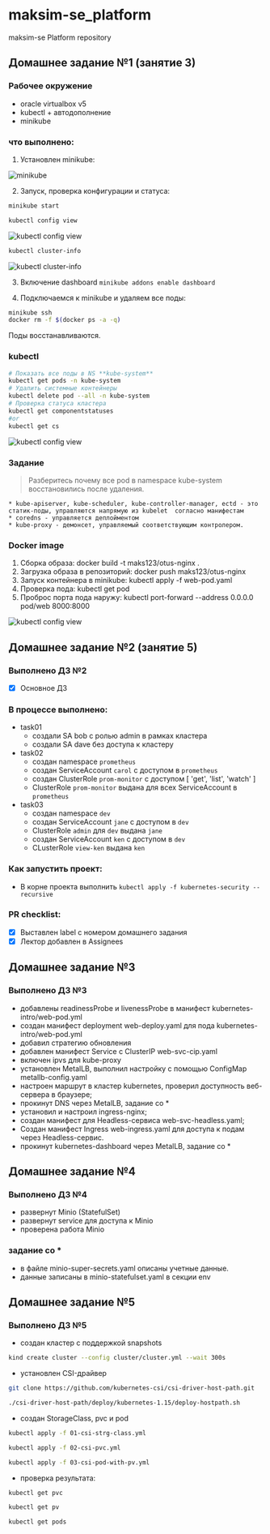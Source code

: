 # maksim-se_platform
maksim-se Platform repository

## Домашнее задание №1 (занятие 3)

### Рабочее окружение
* oracle virtualbox v5
* kubectl + автодополнение
* minikube

###  что выполнено:
1. Установлен minikube:

![minikube](https://i.ibb.co/TB5Vd9C/hw1-screen01.png)

2. Запуск, проверка конфигурации и статуса:
```bash
minikube start
```
```bash
kubectl config view
```

![kubectl config view](https://i.ibb.co/vdGSxp9/Screenshot-from-2019-07-21-23-57-16.png)

```bash
kubectl cluster-info
```

![kubectl cluster-info](https://i.ibb.co/PNj92df/Screenshot-from-2019-07-21-23-58-14.png)

3. Включение dashboard `minikube addons enable dashboard`

4. Подключаемся к minikube и удаляем все поды:

```bash
minikube ssh
docker rm -f $(docker ps -a -q)
```

Поды восстанавливаются.

### kubectl
```bash
# Показать все поды в NS **kube-system**
kubectl get pods -n kube-system 
# Удалить системные контейнеры 
kubectl delete pod --all -n kube-system
# Проверка статуса кластера
kubectl get componentstatuses
#or
kubectl get cs
```

![kubectl config view](https://i.ibb.co/LJFCjyg/Screenshot-from-2019-07-22-00-16-20.png)

### Задание

> Разберитесь почему все pod в namespace kube-system восстановились после удаления.

	* kube-apiserver, kube-scheduler, kube-controller-manager, ectd - это статик-поды, управляются напрямую из kubelet  согласно манифестам
	* сoredns - управляется деплойментом
	* kube-proxy - демонсет, управляемый соответствующим контролером.

### Docker image
1. Сборка образа: docker build -t maks123/otus-nginx .
2. Загрузка образа в репозиторий: docker push maks123/otus-nginx
3. Запуск контейнера в minikube: kubectl apply -f web-pod.yaml
4. Проверка пода: kubectl get pod
5. Проброс порта пода наружу: kubectl port-forward --address 0.0.0.0 pod/web 8000:8000



![kubectl config view](https://i.ibb.co/jJdH0s5/Screenshot-from-2019-07-22-00-59-38.png)

## Домашнее задание №2 (занятие 5)

### Выполнено ДЗ №2

- [X] Основное ДЗ

###  В процессе выполнено:
 - task01
   - создали SA bob с ролью admin в рамках кластера
   - создали SA dave без доступа к кластеру
 - task02
   - создан namespace `prometheus`
   - создан ServiceAccount `carol` с доступом в `prometheus`
   - создан ClusterRole `prom-monitor` c доступом [ 'get', 'list', 'watch' ]
   - ClusterRole `prom-monitor` выдана для всех ServiceAccount в `prometheus`
 - task03
   - создан namespace `dev`
   - создан ServiceAccount `jane` с доступом в `dev`
   - ClusterRole `admin` для `dev` выдана `jane`
   - создан ServiceAccount `ken` с доступом в `dev`
   - CLusterRole `view-ken` выдана `ken`

### Как запустить проект:
 - В корне проекта выполнить `kubectl apply -f kubernetes-security --recursive`

### PR checklist:
 - [X] Выставлен label с номером домашнего задания
 - [X] Лектор добавлен в Assignees

## Домашнее задание №3

### Выполнено ДЗ №3
 - добавлены readinessProbe и livenessProbe в манифест kubernetes-intro/web-pod.yml 
 - создан манифест deployment web-deploy.yaml для пода kubernetes-intro/web-pod.yml 
 - добавил стратегию обновления
 - добавлен манифест Service с ClusterIP web-svc-cip.yaml
 - включен ipvs для kube-proxy
 - установлен MetalLB, выполнил настройку с помощью ConfigMap metallb-config.yaml
 - настроен маршрут в кластер kubernetes, проверил доступность веб-сервера в браузере;
 - прокинут DNS через MetalLB, задание со *
 - установил и настроил ingress-nginx;
 - создан манифест для Headless-сервиса web-svc-headless.yaml;
 - Создан манифест Ingress web-ingress.yaml для доступа к подам через Headless-сервис.
 - прокинут kubernetes-dashboard через MetalLB, задание со *

## Домашнее задание №4

### Выполнено ДЗ №4
 - развернут Minio (StatefulSet)
 - развернут service для доступа к Minio
 - проверена работа Minio
 
 ### задание со *
 - в файле minio-super-secrets.yaml описаны учетные данные.
 - данные записаны в minio-statefulset.yaml в секции env

## Домашнее задание №5

### Выполнено ДЗ №5
 - создан кластер с поддержкой snapshots
 ```bash
 kind create cluster --config cluster/cluster.yml --wait 300s
 ```
 - установлен CSI-драйвер
 ```bash
 git clone https://github.com/kubernetes-csi/csi-driver-host-path.git

./csi-driver-host-path/deploy/kubernetes-1.15/deploy-hostpath.sh
 ```
  - cоздан StorageClass, pvc и pod
```bash
kubectl apply -f 01-csi-strg-class.yml

kubectl apply -f 02-csi-pvc.yml

kubectl apply -f 03-csi-pod-with-pv.yml
```
 - проверка результата:
```bash
kubectl get pvc

kubectl get pv

kubectl get pods
```
